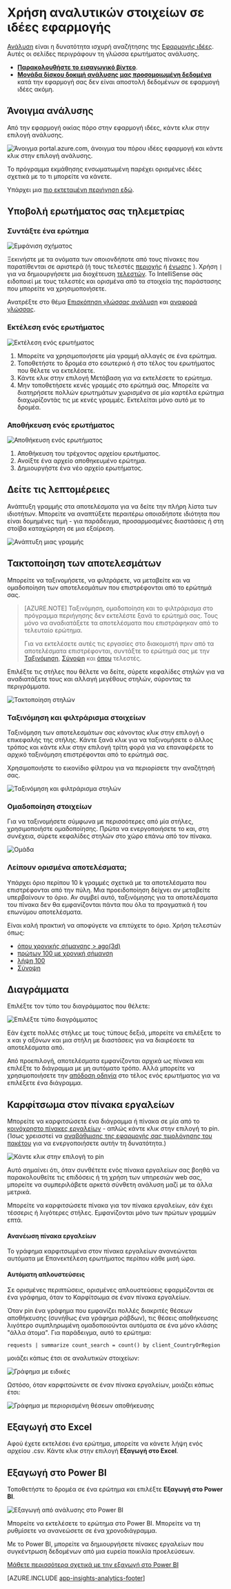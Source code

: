 <properties 
    pageTitle="Χρήση ανάλυσης - το εργαλείο ισχυρή αναζήτησης της εφαρμογής ιδέες | Microsoft Azure" 
    description="Χρησιμοποιώντας την ανάλυση, το εργαλείο ισχυρή διαγνωστικών αναζήτησης της εφαρμογής ιδέες. " 
    services="application-insights" 
    documentationCenter=""
    authors="danhadari" 
    manager="douge"/>

<tags 
    ms.service="application-insights" 
    ms.workload="tbd" 
    ms.tgt_pltfrm="ibiza" 
    ms.devlang="na" 
    ms.topic="article" 
    ms.date="10/21/2016" 
    ms.author="awills"/>


# <a name="using-analytics-in-application-insights"></a>Χρήση αναλυτικών στοιχείων σε ιδέες εφαρμογής


[Ανάλυση](app-insights-analytics.md) είναι η δυνατότητα ισχυρή αναζήτησης της [Εφαρμογής ιδέες](app-insights-overview.md). Αυτές οι σελίδες περιγράφουν τη γλώσσα ερωτήματος ανάλυσης.

* **[Παρακολουθήστε το εισαγωγικό βίντεο](https://applicationanalytics-media.azureedge.net/home_page_video.mp4)**.
* **[Μονάδα δίσκου δοκιμή ανάλυσης μας προσομοιωμένη δεδομένα](https://analytics.applicationinsights.io/demo)** κατά την εφαρμογή σας δεν είναι αποστολή δεδομένων σε εφαρμογή ιδέες ακόμη.

## <a name="open-analytics"></a>Άνοιγμα ανάλυσης

Από την εφαρμογή οικίας πόρο στην εφαρμογή ιδέες, κάντε κλικ στην επιλογή ανάλυσης.

![Άνοιγμα portal.azure.com, άνοιγμα του πόρου ιδέες εφαρμογή και κάντε κλικ στην επιλογή ανάλυσης.](./media/app-insights-analytics-using/001.png)

Το πρόγραμμα εκμάθησης ενσωματωμένη παρέχει ορισμένες ιδέες σχετικά με το τι μπορείτε να κάνετε.

Υπάρχει μια [πιο εκτεταμένη περιήγηση εδώ](app-insights-analytics-tour.md).

## <a name="query-your-telemetry"></a>Υποβολή ερωτήματος σας τηλεμετρίας

### <a name="write-a-query"></a>Συντάξτε ένα ερώτημα

![Εμφάνιση σχήματος](./media/app-insights-analytics-using/150.png)

Ξεκινήστε με τα ονόματα των οποιονδήποτε από τους πίνακες που παρατίθενται σε αριστερά (ή τους τελεστές [περιοχής](app-insights-analytics-reference.md#range-operator) ή [ένωσης](app-insights-analytics-reference.md#union-operator) ). Χρήση `|` για να δημιουργήσετε μια διοχέτευση [τελεστών](app-insights-analytics-reference.md#queries-and-operators). Το IntelliSense σάς ειδοποιεί με τους τελεστές και ορισμένα από τα στοιχεία της παράστασης που μπορείτε να χρησιμοποιήσετε.

Ανατρέξτε στο θέμα [Επισκόπηση γλώσσας ανάλυση](app-insights-analytics-tour.md) και [αναφορά γλώσσας](app-insights-analytics-reference.md).

### <a name="run-a-query"></a>Εκτέλεση ενός ερωτήματος

![Εκτέλεση ενός ερωτήματος](./media/app-insights-analytics-using/130.png)

1. Μπορείτε να χρησιμοποιήσετε μία γραμμή αλλαγές σε ένα ερώτημα.
2. Τοποθετήστε το δρομέα στο εσωτερικό ή στο τέλος του ερωτήματος που θέλετε να εκτελέσετε.
3. Κάντε κλικ στην επιλογή Μετάβαση για να εκτελέσετε το ερώτημα.
4. Μην τοποθετήσετε κενές γραμμές στο ερώτημά σας. Μπορείτε να διατηρήσετε πολλών ερωτημάτων χωρισμένα σε μία καρτέλα ερώτημα διαχωρίζοντάς τις με κενές γραμμές. Εκτελείται μόνο αυτό με το δρομέα.

### <a name="save-a-query"></a>Αποθήκευση ενός ερωτήματος

![Αποθήκευση ενός ερωτήματος](./media/app-insights-analytics-using/140.png)

1. Αποθήκευση του τρέχοντος αρχείου ερωτήματος.
2. Ανοίξτε ένα αρχείο αποθηκευμένο ερώτημα.
3. Δημιουργήστε ένα νέο αρχείο ερωτήματος.


## <a name="see-the-details"></a>Δείτε τις λεπτομέρειες

Ανάπτυξη γραμμής στα αποτελέσματα για να δείτε την πλήρη λίστα των ιδιοτήτων. Μπορείτε να αναπτύξετε περαιτέρω οποιαδήποτε ιδιότητα που είναι δομημένες τιμή - για παράδειγμα, προσαρμοσμένες διαστάσεις ή στη στοίβα καταχώρηση σε μια εξαίρεση.

![Ανάπτυξη μιας γραμμής](./media/app-insights-analytics-using/070.png)

 

## <a name="arrange-the-results"></a>Τακτοποίηση των αποτελεσμάτων

Μπορείτε να ταξινομήσετε, να φιλτράρετε, να μεταβείτε και να ομαδοποίηση των αποτελεσμάτων που επιστρέφονται από το ερώτημά σας.

> [AZURE.NOTE] Ταξινόμηση, ομαδοποίηση και το φιλτράρισμα στο πρόγραμμα περιήγησης δεν εκτελέστε ξανά το ερώτημά σας. Τους μόνο να αναδιατάξετε τα αποτελέσματα που επιστράφηκαν από το τελευταίο ερώτημα. 
> 
> Για να εκτελέσετε αυτές τις εργασίες στο διακομιστή πριν από τα αποτελέσματα επιστρέφονται, συντάξτε το ερώτημά σας με την [Ταξινόμηση](app-insights-analytics-reference.md#sort-operator), [Σύνοψη](app-insights-analytics-reference.md#summarize-operator) και [όπου](app-insights-analytics-reference.md#where-operator) τελεστές.

Επιλέξτε τις στήλες που θέλετε να δείτε, σύρετε κεφαλίδες στηλών για να αναδιατάξετε τους και αλλαγή μεγέθους στηλών, σύροντας τα περιγράμματα.

![Τακτοποίηση στηλών](./media/app-insights-analytics-using/030.png)

### <a name="sort-and-filter-items"></a>Ταξινόμηση και φιλτράρισμα στοιχείων

Ταξινόμηση των αποτελεσμάτων σας κάνοντας κλικ στην επιλογή ο επικεφαλής της στήλης. Κάντε ξανά κλικ για να ταξινομήσετε ο άλλος τρόπος και κάντε κλικ στην επιλογή τρίτη φορά για να επαναφέρετε το αρχικό ταξινόμηση επιστρέφονται από το ερώτημά σας.

Χρησιμοποιήστε το εικονίδιο φίλτρου για να περιορίσετε την αναζήτησή σας.

![Ταξινόμηση και φιλτράρισμα στηλών](./media/app-insights-analytics-using/040.png)



### <a name="group-items"></a>Ομαδοποίηση στοιχείων

Για να ταξινομήσετε σύμφωνα με περισσότερες από μία στήλες, χρησιμοποιήστε ομαδοποίησης. Πρώτα να ενεργοποιήσετε το και, στη συνέχεια, σύρετε κεφαλίδες στηλών στο χώρο επάνω από τον πίνακα.

![Ομάδα](./media/app-insights-analytics-using/060.png)



### <a name="missing-some-results"></a>Λείπουν ορισμένα αποτελέσματα;

Υπάρχει όριο περίπου 10 k γραμμές σχετικά με τα αποτελέσματα που επιστρέφονται από την πύλη. Μια προειδοποίηση δείχνει αν μεταβείτε υπερβαίνουν το όριο. Αν συμβεί αυτό, ταξινόμησης για τα αποτελέσματα του πίνακα δεν θα εμφανίζονται πάντα που όλα τα πραγματικά ή του επωνύμου αποτελέσματα. 

Είναι καλή πρακτική να αποφύγετε να επιτύχετε το όριο. Χρήση τελεστών όπως:

* [όπου χρονικής σήμανσης > ago(3d)](app-insights-analytics-reference.md#where-operator)
* [πρώτων 100 με χρονική σήμανση](app-insights-analytics-reference.md#top-operator) 
* [λήψη 100](app-insights-analytics-reference.md#take-operator)
* [Σύνοψη](app-insights-analytics-reference.md#summarize-operator) 



## <a name="diagrams"></a>Διαγράμματα

Επιλέξτε τον τύπο του διαγράμματος που θέλετε:

![Επιλέξτε τύπο διαγράμματος](./media/app-insights-analytics-using/230.png)

Εάν έχετε πολλές στήλες με τους τύπους δεξιά, μπορείτε να επιλέξετε το x και y αξόνων και μια στήλη με διαστάσεις για να διαιρέσετε τα αποτελέσματα από.

Από προεπιλογή, αποτελέσματα εμφανίζονται αρχικά ως πίνακα και επιλέξτε το διάγραμμα με μη αυτόματο τρόπο. Αλλά μπορείτε να χρησιμοποιήσετε την [απόδοση οδηγία](app-insights-analytics-reference.md#render-directive) στο τέλος ενός ερωτήματος για να επιλέξετε ένα διάγραμμα.

## <a name="pin-to-dashboard"></a>Καρφίτσωμα στον πίνακα εργαλείων

Μπορείτε να καρφιτσώσετε ένα διάγραμμα ή πίνακα σε μία από το [κοινόχρηστο πίνακες εργαλείων](app-insights-dashboards.md) - απλώς κάντε κλικ στην επιλογή το pin. (Ίσως χρειαστεί να [αναβάθμισης της εφαρμογής σας τιμολόγησης του πακέτου](app-insights-pricing.md) για να ενεργοποιήσετε αυτήν τη δυνατότητα.) 

![Κάντε κλικ στην επιλογή το pin](./media/app-insights-analytics-using/pin-01.png)

Αυτό σημαίνει ότι, όταν συνθέτετε ενός πίνακα εργαλείων σας βοηθά να παρακολουθείτε τις επιδόσεις ή τη χρήση των υπηρεσιών web σας, μπορείτε να συμπεριλάβετε αρκετά σύνθετη ανάλυση μαζί με τα άλλα μετρικά. 

Μπορείτε να καρφιτσώσετε πίνακα για τον πίνακα εργαλείων, εάν έχει τέσσερις ή λιγότερες στήλες. Εμφανίζονται μόνο των πρώτων γραμμών επτά.


#### <a name="dashboard-refresh"></a>Ανανέωση πίνακα εργαλείων

Το γράφημα καρφιτσωμένα στον πίνακα εργαλείων ανανεώνεται αυτόματα με Επανεκτέλεση ερωτήματος περίπου κάθε μισή ώρα.

#### <a name="automatic-simplifications"></a>Αυτόματη απλουστεύσεις

Σε ορισμένες περιπτώσεις, ορισμένες απλουστεύσεις εφαρμόζονται σε ένα γράφημα, όταν το Καρφίτσωμα σε έναν πίνακα εργαλείων.

Όταν pin ένα γράφημα που εμφανίζει πολλές διακριτές θέσεων αποθήκευσης (συνήθως ένα γράφημα ράβδων), τις θέσεις αποθήκευσης λιγότερο συμπληρωμένη ομαδοποιούνται αυτόματα σε ένα μόνο κλάσης "άλλα άτομα". Για παράδειγμα, αυτό το ερώτημα:

    requests | summarize count_search = count() by client_CountryOrRegion

μοιάζει κάπως έτσι σε αναλυτικών στοιχείων:


![Γράφημα με ειδικές](./media/app-insights-analytics-using/pin-07.png)

Ωστόσο, όταν καρφιτσώνετε σε έναν πίνακα εργαλείων, μοιάζει κάπως έτσι:


![Γράφημα με περιορισμένη θέσεων αποθήκευσης](./media/app-insights-analytics-using/pin-08.png)




## <a name="export-to-excel"></a>Εξαγωγή στο Excel

Αφού έχετε εκτελέσει ένα ερώτημα, μπορείτε να κάνετε λήψη ενός αρχείου .csv. Κάντε κλικ στην επιλογή **Εξαγωγή στο Excel**.

## <a name="export-to-power-bi"></a>Εξαγωγή στο Power BI

Τοποθετήστε το δρομέα σε ένα ερώτημα και επιλέξτε **Εξαγωγή στο Power BI**.

![Εξαγωγή από ανάλυσης στο Power BI](./media/app-insights-analytics-using/240.png)

Μπορείτε να εκτελέσετε το ερώτημα στο Power BI. Μπορείτε να τη ρυθμίσετε να ανανεώσετε σε ένα χρονοδιάγραμμα.

Με το Power BI, μπορείτε να δημιουργήσετε πίνακες εργαλείων που συγκέντρωση δεδομένων από μια ευρεία ποικιλία προελεύσεων.


[Μάθετε περισσότερα σχετικά με την εξαγωγή στο Power BI](app-insights-export-power-bi.md)



[AZURE.INCLUDE [app-insights-analytics-footer](../../includes/app-insights-analytics-footer.md)]

